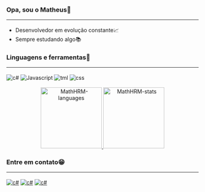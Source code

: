 ### Opa, sou o Matheus🤙<hr>
  - Desenvolvedor em evolução constante📈
  - Sempre estudando algo📚

### Linguagens e ferramentas🔧<hr>

<div style="display: inline_block">
<img align="center" alt="c#" src="https://img.shields.io/badge/C%23-239120?style=for-the-badge&logo=c-sharp&logoColor=white">
<img align="center" alt="Javascript" src="https://img.shields.io/badge/JavaScript-F7DF1E?style=for-the-badge&logo=javascript&logoColor=black">
<img align="center" alt="tml" src="https://img.shields.io/badge/HTML-239120?style=for-the-badge&logo=html5&logoColor=white">
<img align="center" alt="css" src="https://img.shields.io/badge/CSS3-1572B6?style=for-the-badge&logo=css3&logoColor=white">
</div><br>

<div align="center">
  <a target="_blank" href="https://github.com/MathHRM">
  <img alt="MathHRM-languages" height="160em" src="https://github-readme-stats.vercel.app/api/top-langs/?username=MathHRM&layout=compact&langs_count=7&theme=apprentice"/>
  <img alt="MathHRM-stats" height="160em" src="https://github-readme-stats.vercel.app/api?username=MathHRM&show_icons=true&theme=apprentice&include_all_commits=true&count_private=true"/>
  </a>
</div>

### Entre em contato😁<hr>

<div style="display: inline_block">
<a href="mailto:matheushrm614@gmail.com"><img align="center" alt="c#" src="https://img.shields.io/badge/Gmail-D14836?style=for-the-badge&logo=gmail&logoColor=white"></a>
<a href="https://www.instagram.com/math_res1/"><img align="center" alt="c#" src="https://img.shields.io/badge/Instagram-E4405F?style=for-the-badge&logo=instagram&logoColor=white"></a>
<a href="https://www.linkedin.com/in/matheushrm/"><img align="center" alt="c#" src="https://img.shields.io/badge/LinkedIn-0077B5?style=for-the-badge&logo=linkedin&logoColor=white"></a>
</div>
